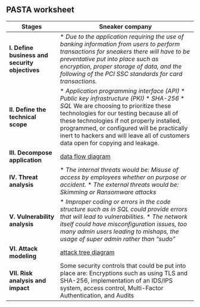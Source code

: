 
## PASTA worksheet

| **Stages** | **Sneaker company** |
| --- | --- |
| **I. Define business and security objectives** | * *Due to the application requiring the use of banking information from users to perform transactions for sneakers there will have to be preventative put into place such as encryption, proper storage of data, and the following of the PCI SSC standards for card transactions.* |
| **II. Define the technical scope** | * *Application programming interface (API)* * *Public key infrastructure (PKI)* * *SHA-256* * *SQL*   We are choosing to prioritize these technologies for our testing because all of these technologies if not properly installed, programmed, or configured will be practically inert to hackers and will leave all of customers data open for copying and leakage. |
| **III. Decompose application** | [data flow diagram](https://docs.google.com/presentation/d/1ol7y79popTFfNHM-90ES-H-i1Lpd0YNvPShxBlXozjg/template/preview?resourcekey=0-DZAkf7Vzh2PXsP-j3oXV-g) |
| **IV. Threat analysis** | * *The internal threats would be: Misuse of access by employees whether on purpose or accident.* * *The external threats would be: Skimming or Ransomware attacks* |
| **V. Vulnerability analysis** | * *Improper coding or errors in the code structure such as in SQL could provide errors that will lead to vulnerabilities.* * *The network itself could have misconfiguration issues, too many admin users leading to mishaps, the usage of super admin rather than “sudo”* |
| **VI. Attack modeling** | [attack tree diagram](https://docs.google.com/presentation/d/1FmWLyHgmq9XQoVuMxOym2PHO8IuedCkan4moYnI-EJ0/template/preview?usp=sharing&resourcekey=0-zYPY7AhPJdcClXamlAfOag) |
| **VII. Risk analysis and impact** | Some security controls that could be put into place are: Encryptions such as using TLS and SHA-256, implementation of an IDS/IPS system, access control, Multi-Factor Authentication, and Audits |

